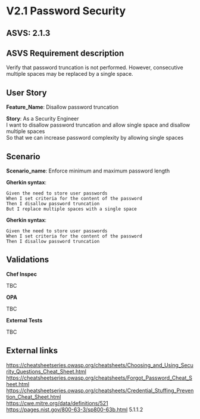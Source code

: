 # V2.1 Password Security

## ASVS: 2.1.3

## ASVS Requirement description

Verify that password truncation is not performed. However,
consecutive multiple spaces may be replaced by a single space.

## User Story

**Feature_Name**: Disallow password truncation

**Story**:
As a Security Engineer\
I want to disallow password truncation and allow single space 
and disallow multiple spaces\
So that we can increase password complexity by allowing single
spaces

## Scenario

**Scenario_name**: Enforce minimum and maximum password length

**Gherkin syntax**:

```gherkin
Given the need to store user passwords
When I set criteria for the content of the password
Then I disallow password truncation
But I replace multiple spaces with a single space
```

**Gherkin syntax**:

```gherkin
Given the need to store user passwords
When I set criteria for the content of the password
Then I disallow password truncation
```

## Validations

**Chef Inspec**

TBC

**OPA**

TBC

**External Tests**

TBC

## External links

<https://cheatsheetseries.owasp.org/cheatsheets/Choosing_and_Using_Security_Questions_Cheat_Sheet.html> \
<https://cheatsheetseries.owasp.org/cheatsheets/Forgot_Password_Cheat_Sheet.html> \
<https://cheatsheetseries.owasp.org/cheatsheets/Credential_Stuffing_Prevention_Cheat_Sheet.html> \
<https://cwe.mitre.org/data/definitions/521> \
<https://pages.nist.gov/800-63-3/sp800-63b.html> 5.1.1.2
